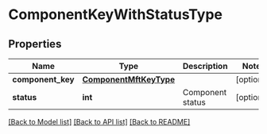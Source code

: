 # ComponentKeyWithStatusType

## Properties
Name | Type | Description | Notes
------------ | ------------- | ------------- | -------------
**component_key** | [**ComponentMftKeyType**](ComponentMftKeyType.md) |  | [optional] 
**status** | **int** | Component status | [optional] 

[[Back to Model list]](../README.md#documentation-for-models) [[Back to API list]](../README.md#documentation-for-api-endpoints) [[Back to README]](../README.md)

